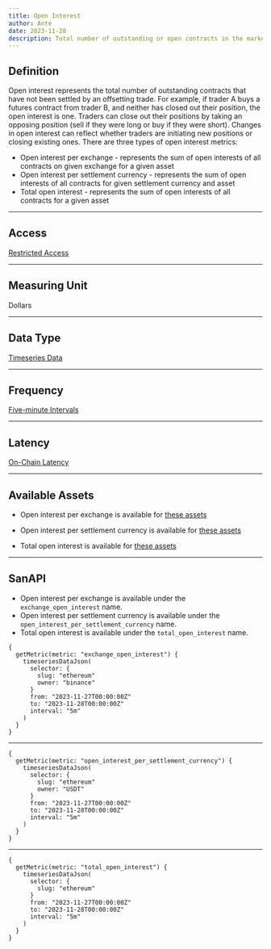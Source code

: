 ```yaml
---
title: Open Interest
author: Ante
date: 2023-11-28
description: Total number of outstanding or open contracts in the market.
---
```


## Definition
Open interest represents the total number of outstanding contracts that have not been settled by an offsetting trade. For example, if trader A buys a futures contract from trader B, and neither has closed out their position, the open interest is one.
Traders can close out their positions by taking an opposing position (sell if they were long or buy if they were short). Changes in open interest can reflect whether traders are initiating new positions or closing existing ones.
There are three types of open interest metrics:
- Open interest per exchange - represents the sum of open interests of all contracts on given exchange for a given asset
- Open interest per settlement currency - represents the sum of open interests of all contracts for given settlement currency and asset
- Total open interest - represents the sum of open interests of all contracts for a given asset
---

## Access

[Restricted Access](/metrics/details/access#restricted-access)

---

## Measuring Unit

Dollars

---

## Data Type

[Timeseries Data](/metrics/details/data-type#timeseries-data)

---

## Frequency

[Five-minute Intervals](/metrics/details/frequency#five-minute-freqency)

---

## Latency

[On-Chain Latency](/metrics/details/latency#funding-rates-latency)

---

## Available Assets

- Open interest per exchange is available for [these
  assets](<https://api.santiment.net/graphiql?variables=&query=%7B%0A%20%20getMetric(metric%3A%20%22exchange_open_interest%22)%20%7B%0A%20%20%20%20metadata%20%7B%0A%20%20%20%20%20%20availableSlugs%0A%20%20%20%20%7D%0A%20%20%7D%0A%7D%0A>)

- Open interest per settlement currency is available for [these
  assets](<https://api.santiment.net/graphiql?variables=&query=%7B%0A%20%20getMetric(metric%3A%20%22open_interest_per_settlement_currency%22)%20%7B%0A%20%20%20%20metadata%20%7B%0A%20%20%20%20%20%20availableSlugs%0A%20%20%20%20%7D%0A%20%20%7D%0A%7D%0A>)

- Total open interest is available for [these
  assets](<https://api.santiment.net/graphiql?variables=&query=%7B%0A%20%20getMetric(metric%3A%20%22total_open_interest%22)%20%7B%0A%20%20%20%20metadata%20%7B%0A%20%20%20%20%20%20availableSlugs%0A%20%20%20%20%7D%0A%20%20%7D%0A%7D%0A>)
---

## SanAPI

- Open interest per exchange is available under the `exchange_open_interest` name.
- Open interest per settlement currency is available under the  `open_interest_per_settlement_currency` name.
- Total open interest is available under the  `total_open_interest` name.

```graphql-explorer
{
  getMetric(metric: "exchange_open_interest") {
    timeseriesDataJson(
      selector: {
        slug: "ethereum"
        owner: "binance"
      }
      from: "2023-11-27T00:00:00Z"
      to: "2023-11-28T00:00:00Z"
      interval: "5m"
    )
  }
}
```

---

```graphql-explorer
{
  getMetric(metric: "open_interest_per_settlement_currency") {
    timeseriesDataJson(
      selector: {
        slug: "ethereum"
        owner: "USDT"
      }
      from: "2023-11-27T00:00:00Z"
      to: "2023-11-28T00:00:00Z"
      interval: "5m"
    )
  }
}
```

---

```graphql-explorer
{
  getMetric(metric: "total_open_interest") {
    timeseriesDataJson(
      selector: {
        slug: "ethereum"
      }
      from: "2023-11-27T00:00:00Z"
      to: "2023-11-28T00:00:00Z"
      interval: "5m"
    )
  }
}
```
